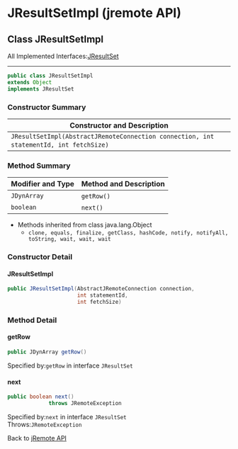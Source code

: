 # JResultSetImpl (jremote API)

<PageHeader />

## Class JResultSetImpl

All Implemented Interfaces:[JResultSet](./../../jresultset-(jremote-api) "interface in com.jbase.jremote")
* * *

```java
public class JResultSetImpl
extends Object
implements JResultSet
```

### Constructor Summary

| Constructor and Description |
| --- |
| `JResultSetImpl(AbstractJRemoteConnection connection, int statementId, int fetchSize)`  |

### Method Summary

| Modifier and Type | Method and Description |
| --- | --- |
| `JDynArray` | `getRow()`  |
| `boolean` | `next()`  |

- Methods inherited from class java.lang.Object
  - `clone, equals, finalize, getClass, hashCode, notify, notifyAll, toString, wait, wait, wait`

### Constructor Detail

#### JResultSetImpl

```java
public JResultSetImpl(AbstractJRemoteConnection connection,
                      int statementId,
                      int fetchSize)
```

### Method Detail

#### getRow

```java
public JDynArray getRow()
```

Specified by:`getRow` in interface `JResultSet`

#### next

```java
public boolean next()
             throws JRemoteException
```

Specified by:`next` in interface `JResultSet`  
Throws:`JRemoteException`
  
Back to [jRemote API](./../../README.md)

<PageFooter />
